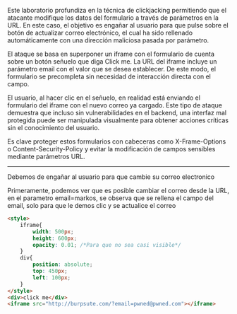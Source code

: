 Este laboratorio profundiza en la técnica de clickjacking permitiendo que el atacante modifique los datos del formulario a través de parámetros en la URL. En este caso, el objetivo es engañar al usuario para que pulse sobre el botón de actualizar correo electrónico, el cual ha sido rellenado automáticamente con una dirección maliciosa pasada por parámetro.

El ataque se basa en superponer un iframe con el formulario de cuenta sobre un botón señuelo que diga Click me. La URL del iframe incluye un parámetro email con el valor que se desea establecer. De este modo, el formulario se precompleta sin necesidad de interacción directa con el campo.

El usuario, al hacer clic en el señuelo, en realidad está enviando el formulario del iframe con el nuevo correo ya cargado. Este tipo de ataque demuestra que incluso sin vulnerabilidades en el backend, una interfaz mal protegida puede ser manipulada visualmente para obtener acciones críticas sin el conocimiento del usuario.

Es clave proteger estos formularios con cabeceras como X-Frame-Options o Content-Security-Policy y evitar la modificación de campos sensibles mediante parámetros URL.

-----

Debemos de engañar al usuario para que cambie su correo electronico

Primeramente, podemos ver que es posible cambiar el correo desde la URL, en el parametro email=markos, se observa que se rellena el campo del email, solo para que le demos clic y se actualice el correo

```html
<style>
    iframe{
        width: 500px;
        height: 600px;
        opacity: 0.01; /*Para que no sea casi visible*/
    }
    div{
        position: absolute;
        top: 450px;
        left: 100px;
    }
</style>
<div>click me</div>
<iframe src="http://burpsute.com/?email=pwned@pwned.com"></iframe>
```